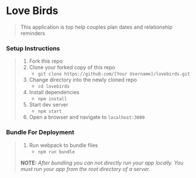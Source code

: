 # Love Birds

> This application is top help couples plan dates and relationship reminders

### Setup Instructions

> 1. Fork this repo
> 1. Clone your forked copy of this repo
>    - `git clone https://github.com/[Your Username]/lovebirds.git`
> 1. Change directory into the newly cloned repo
>    - `cd lovebirds`
> 1. Install dependencies 
>    - `npm install`
> 1. Start dev server
>    - `npm start`
> 1. Open a browser and navigate to `localhost:3000`

### Bundle For Deployment

> 1. Run webpack to bundle files
>    - `npm run bundle`
> 
> **NOTE:** *After bundling you can not directly run your app locally. You must run your app from the root directory of a server.*
